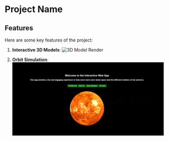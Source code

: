 # Project Name

## Features

Here are some key features of the project:

1. **Interactive 3D Models**:
   ![3D Model Render](https://example.com/3d-model.png)

2. **Orbit Simulation**:
   ![Orbit Simulation](images/1.png)
